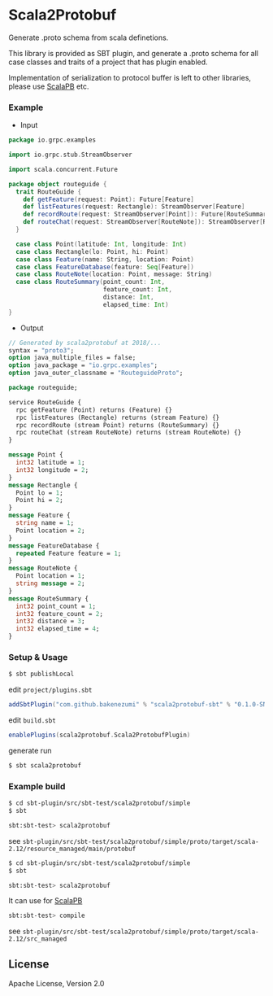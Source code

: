 Scala2Protobuf
======================

Generate .proto schema from scala definetions.

This library is provided as SBT plugin, and generate a .proto schema for all case classes and traits of a project that has plugin enabled.

Implementation of serialization to protocol buffer is left to other libraries, please use [ScalaPB](https://github.com/scalapb/ScalaPB) etc.


### Example

- Input
```scala
package io.grpc.examples

import io.grpc.stub.StreamObserver

import scala.concurrent.Future

package object routeguide {
  trait RouteGuide {
    def getFeature(request: Point): Future[Feature]
    def listFeatures(request: Rectangle): StreamObserver[Feature]
    def recordRoute(request: StreamObserver[Point]): Future[RouteSummary]
    def routeChat(request: StreamObserver[RouteNote]): StreamObserver[RouteNote]
  }

  case class Point(latitude: Int, longitude: Int)
  case class Rectangle(lo: Point, hi: Point)
  case class Feature(name: String, location: Point)
  case class FeatureDatabase(feature: Seq[Feature])
  case class RouteNote(location: Point, message: String)
  case class RouteSummary(point_count: Int,
                          feature_count: Int,
                          distance: Int,
                          elapsed_time: Int)
}

```

- Output

```protobuf
// Generated by scala2protobuf at 2018/...
syntax = "proto3";
option java_multiple_files = false;
option java_package = "io.grpc.examples";
option java_outer_classname = "RouteguideProto";

package routeguide;

service RouteGuide {
  rpc getFeature (Point) returns (Feature) {}
  rpc listFeatures (Rectangle) returns (stream Feature) {}
  rpc recordRoute (stream Point) returns (RouteSummary) {}
  rpc routeChat (stream RouteNote) returns (stream RouteNote) {}
}

message Point {
  int32 latitude = 1;
  int32 longitude = 2;
}
message Rectangle {
  Point lo = 1;
  Point hi = 2;
}
message Feature {
  string name = 1;
  Point location = 2;
}
message FeatureDatabase {
  repeated Feature feature = 1;
}
message RouteNote {
  Point location = 1;
  string message = 2;
}
message RouteSummary {
  int32 point_count = 1;
  int32 feature_count = 2;
  int32 distance = 3;
  int32 elapsed_time = 4;
}
```

### Setup & Usage


```sh
$ sbt publishLocal
```

edit `project/plugins.sbt`

```scala
addSbtPlugin("com.github.bakenezumi" % "scala2protobuf-sbt" % "0.1.0-SNAPSHOT")
```

edit `build.sbt`

```scala
enablePlugins(scala2protobuf.Scala2ProtobufPlugin)
```

generate run 

```sh
$ sbt scala2protobuf
```

### Example build
```sh
$ cd sbt-plugin/src/sbt-test/scala2protobuf/simple
$ sbt

sbt:sbt-test> scala2protobuf
```

see `sbt-plugin/src/sbt-test/scala2protobuf/simple/proto/target/scala-2.12/resource_managed/main/protobuf`


```sh
$ cd sbt-plugin/src/sbt-test/scala2protobuf/simple
$ sbt

sbt:sbt-test> scala2protobuf
```

It can use for [ScalaPB](https://github.com/scalapb/ScalaPB)

```sh
sbt:sbt-test> compile
```

see `sbt-plugin/src/sbt-test/scala2protobuf/simple/proto/target/scala-2.12/src_managed`


License
--------
Apache License, Version 2.0
